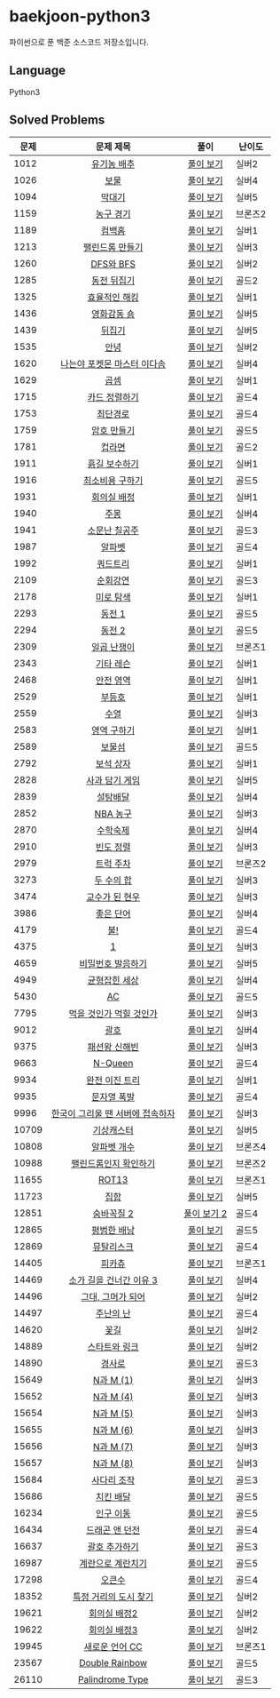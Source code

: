 # baekjoon-python3
파이썬으로 푼 백준 소스코드 저장소입니다.

## Language
Python3

## Solved Problems


| 문제    |                           문제 제목                            |                                                                풀이                                                                | 난이도  |
|-------|:----------------------------------------------------------:|:-------------------------------------------------------------------------------------------------------------------------------------------------------------------------------------------------------------------------:|------|
| 1012  |       [유기농 배추](https://www.acmicpc.net/problem/1012)       |                            [풀이 보기](https://github.com/Yiseull/baekjoon-python3/blob/master/1012_%EC%9C%A0%EA%B8%B0%EB%86%8D%20%EB%B0%B0%EC%B6%94.py)                            | 실버2  |
| 1026  |         [보물](https://www.acmicpc.net/problem/1026)         |                            [풀이 보기](https://github.com/Yiseull/baekjoon-python3/blob/master/%EC%8B%A4%EB%B2%84/1026_%EB%B3%B4%EB%AC%BC.py)                            | 실버4  |
| 1094  |        [막대기](https://www.acmicpc.net/problem/1094)         |                                                           [풀이 보기](https://github.com/Yiseull/baekjoon-python3/blob/master/1094_%EB%A7%89%EB%8C%80%EA%B8%B0.py)                                                            | 실버5  |
| 1159  |       [농구 경기](https://www.acmicpc.net/problem/1159)        |                                                     [풀이 보기](https://github.com/Yiseull/baekjoon-python3/blob/master/1159_%EB%86%8D%EA%B5%AC%20%EA%B2%BD%EA%B8%B0.py)                                                      | 브론즈2 |
| 1189  |        [컴백홈](https://www.acmicpc.net/problem/1189)         |                                                           [풀이 보기](https://github.com/Yiseull/baekjoon-python3/blob/master/1189_%EC%BB%B4%EB%B0%B1%ED%99%88.py)                                                            | 실버1  |
| 1213  |      [팰린드롬 만들기](https://www.acmicpc.net/problem/1213)      |                                        [풀이 보기](https://github.com/Yiseull/baekjoon-python3/blob/master/1213_%ED%8C%B0%EB%A6%B0%EB%93%9C%EB%A1%AC%20%EB%A7%8C%EB%93%A4%EA%B8%B0.py)                                        | 실버3  |
| 1260  |      [DFS와 BFS](https://www.acmicpc.net/problem/1260)      |                                                                  [풀이 보기](https://github.com/Yiseull/baekjoon-python3/blob/master/DFS%EC%99%80%20BFS.py)                                                                   | 실버2  |
| 1285  |       [동전 뒤집기](https://www.acmicpc.net/problem/1285)       |                                                 [풀이 보기](https://github.com/Yiseull/baekjoon-python3/blob/master/1285_%EB%8F%99%EC%A0%84%20%EB%92%A4%EC%A7%91%EA%B8%B0.py)                                                 | 골드2  |                     
| 1325  |      [효율적인 해킹](https://www.acmicpc.net/problem/1325)       |                                            [풀이 보기](https://github.com/Yiseull/baekjoon-python3/blob/master/1325_%ED%9A%A8%EC%9C%A8%EC%A0%81%EC%9D%B8%20%ED%95%B4%ED%82%B9.py)                                             | 실버1  |
| 1436  |       [영화감동 숌](https://www.acmicpc.net/problem/1436)       |                                       [풀이 보기](https://github.com/Yiseull/baekjoon-python3/blob/master/%EC%8B%A4%EB%B2%84/1436_%EC%98%81%ED%99%94%EA%B0%90%EB%8F%85%20%EC%88%8C.py)                                        | 실버5  |
| 1439  |        [뒤집기](https://www.acmicpc.net/problem/1439)         |                                       [풀이 보기](https://github.com/Yiseull/baekjoon-python3/blob/master/%EC%8B%A4%EB%B2%84/1439_%EB%92%A4%EC%A7%91%EA%B8%B0.py)                                        | 실버5  |
| 1535  |         [안녕](https://www.acmicpc.net/problem/1535)         |                                                                [풀이 보기](https://github.com/Yiseull/baekjoon-python3/blob/master/1535_%EC%95%88%EB%85%95.py)                                                                | 실버2  |
| 1620  |  [나는야 포켓몬 마스터 이다솜](https://www.acmicpc.net/problem/1620)   |              [풀이 보기](https://github.com/Yiseull/baekjoon-python3/blob/master/1620_%EB%82%98%EB%8A%94%EC%95%BC%20%ED%8F%AC%EC%BC%93%EB%AA%AC%20%EB%A7%88%EC%8A%A4%ED%84%B0%20%EC%9D%B4%EB%8B%A4%EC%86%9C.py)               | 실버4  |       
| 1629  |         [곱셈](https://www.acmicpc.net/problem/1629)         |                                                                [풀이 보기](https://github.com/Yiseull/baekjoon-python3/blob/master/1629_%EA%B3%B1%EC%85%88.py)                                                                | 실버1  |
| 1715  |      [카드 정렬하기](https://www.acmicpc.net/problem/1715)       |                                            [풀이 보기](https://github.com/Yiseull/baekjoon-python3/blob/master/1715_%EC%B9%B4%EB%93%9C%20%EC%A0%95%EB%A0%AC%ED%95%98%EA%B8%B0.py)                                             | 골드4  |                                       
| 1753  |        [최단경로](https://www.acmicpc.net/problem/1753)        |                                                       [풀이 보기](https://github.com/Yiseull/baekjoon-python3/blob/master/1753_%EC%B5%9C%EB%8B%A8%EA%B2%BD%EB%A1%9C.py)                                                       | 골드4  |                                    
| 1759  |       [암호 만들기](https://www.acmicpc.net/problem/1759)       |                                             [풀이 보기](https://github.com/Yiseull/baekjoon-python3/blob/master/%EA%B3%A8%EB%93%9C/1759_%EC%95%94%ED%98%B8%20%EB%A7%8C%EB%93%A4%EA%B8%B0.py)                            | 골드5  |        
| 1781  |        [컵라면](https://www.acmicpc.net/problem/1781)         |                                                           [풀이 보기](https://github.com/Yiseull/baekjoon-python3/blob/master/1781_%EC%BB%B5%EB%9D%BC%EB%A9%B4.py)                                                            | 골드2  |                                                      
| 1911  |      [흙길 보수하기](https://www.acmicpc.net/problem/1911)       |                                            [풀이 보기](https://github.com/Yiseull/baekjoon-python3/blob/master/1911_%ED%9D%99%EA%B8%B8%20%EB%B3%B4%EC%88%98%ED%95%98%EA%B8%B0.py)                                             | 실버1  |                                    
| 1916  |      [최소비용 구하기](https://www.acmicpc.net/problem/1916)      |                                        [풀이 보기](https://github.com/Yiseull/baekjoon-python3/blob/master/1916_%EC%B5%9C%EC%86%8C%EB%B9%84%EC%9A%A9%20%EA%B5%AC%ED%95%98%EA%B8%B0.py)                                        | 골드5  |                                    
| 1931  |       [회의실 배정](https://www.acmicpc.net/problem/1931)       |                                                   [풀이 보기](https://github.com/Yiseull/baekjoon-python3/blob/master/%ED%9A%8C%EC%9D%98%EC%8B%A4%20%EB%B0%B0%EC%A0%95.py)                                                    | 실버1  |                                                    
| 1940  |         [주몽](https://www.acmicpc.net/problem/1940)         |                                                                [풀이 보기](https://github.com/Yiseull/baekjoon-python3/blob/master/1940_%EC%A3%BC%EB%AA%BD.py)                                                                | 실버4  |                                                              
| 1941  |      [소문난 칠공주](https://www.acmicpc.net/problem/1941)       |                                            [풀이 보기](https://github.com/Yiseull/baekjoon-python3/blob/master/1941_%EC%86%8C%EB%AC%B8%EB%82%9C%20%EC%B9%A0%EA%B3%B5%EC%A3%BC.py)                                             | 골드3  |                                           
| 1987  |        [알파벳](https://www.acmicpc.net/problem/1987)         |                                                           [풀이 보기](https://github.com/Yiseull/baekjoon-python3/blob/master/1987_%EC%95%8C%ED%8C%8C%EB%B2%B3.py)                                                            | 골드4  |                                                         
| 1992  |        [쿼드트리](https://www.acmicpc.net/problem/1992)        |                                                       [풀이 보기](https://github.com/Yiseull/baekjoon-python3/blob/master/1992_%EC%BF%BC%EB%93%9C%ED%8A%B8%EB%A6%AC.py)                                                       | 실버1  |                                                       
| 2109  |        [순회강연](https://www.acmicpc.net/problem/2109)        |                                                       [풀이 보기](https://github.com/Yiseull/baekjoon-python3/blob/master/2109_%EC%88%9C%ED%9A%8C%EA%B0%95%EC%97%B0.py)                                                       | 골드3  |                                             
| 2178  |       [미로 탐색](https://www.acmicpc.net/problem/2178)        |                                                     [풀이 보기](https://github.com/Yiseull/baekjoon-python3/blob/master/2178_%EB%AF%B8%EB%A1%9C%20%ED%83%90%EC%83%89.py)                                                      | 실버1  |                                                 
| 2293  |        [동전 1](https://www.acmicpc.net/problem/2293)        |                                                              [풀이 보기](https://github.com/Yiseull/baekjoon-python3/blob/master/2293_%EB%8F%99%EC%A0%84%201.py)                                                              | 골드5  |                                                           
| 2294  |        [동전 2](https://www.acmicpc.net/problem/2294)        |                                                              [풀이 보기](https://github.com/Yiseull/baekjoon-python3/blob/master/2294_%EB%8F%99%EC%A0%84%202.py)                                                              | 골드5  |                                                        
| 2309  |       [일곱 난쟁이](https://www.acmicpc.net/problem/2309)       |                                                 [풀이 보기](https://github.com/Yiseull/baekjoon-python3/blob/master/2309_%EC%9D%BC%EA%B3%B1%20%EB%82%9C%EC%9F%81%EC%9D%B4.py)                                                 | 브론즈1 |                                               
| 2343  |       [기타 레슨](https://www.acmicpc.net/problem/2343)        |                                                     [풀이 보기](https://github.com/Yiseull/baekjoon-python3/blob/master/2343_%EA%B8%B0%ED%83%80%20%EB%A0%88%EC%8A%A8.py)                                                      | 실버1  |                                                 
| 2468  |       [안전 영역](https://www.acmicpc.net/problem/2468)        |                                                     [풀이 보기](https://github.com/Yiseull/baekjoon-python3/blob/master/2468_%EC%95%88%EC%A0%84%20%EC%98%81%EC%97%AD.py)                                                      | 실버1  |                                                
| 2529  |        [부등호](https://www.acmicpc.net/problem/2529)         |                                                           [풀이 보기](https://github.com/Yiseull/baekjoon-python3/blob/master/2529_%EB%B6%80%EB%93%B1%ED%98%B8.py)                                                            | 실버1  |                                       
| 2559  |         [수열](https://www.acmicpc.net/problem/2559)         |                                                                [풀이 보기](https://github.com/Yiseull/baekjoon-python3/blob/master/2559_%EC%88%98%EC%97%B4.py)                                                                | 실버3  |                                                         
| 2583  |       [영역 구하기](https://www.acmicpc.net/problem/2583)       |                                                 [풀이 보기](https://github.com/Yiseull/baekjoon-python3/blob/master/2583_%EC%98%81%EC%97%AD%20%EA%B5%AC%ED%95%98%EA%B8%B0.py)                                                 | 실버1  |                                 
| 2589  |        [보물섬](https://www.acmicpc.net/problem/2589)         |                                                           [풀이 보기](https://github.com/Yiseull/baekjoon-python3/blob/master/2589_%EB%B3%B4%EB%AC%BC%EC%84%AC.py)                                                            | 골드5  |                                                    
| 2792  |       [보석 상자](https://www.acmicpc.net/problem/2792)        |                                                     [풀이 보기](https://github.com/Yiseull/baekjoon-python3/blob/master/2792_%EB%B3%B4%EC%84%9D%20%EC%83%81%EC%9E%90.py)                                                      | 실버1  |                                          
| 2828  |      [사과 담기 게임](https://www.acmicpc.net/problem/2828)      |                                           [풀이 보기](https://github.com/Yiseull/baekjoon-python3/blob/master/2828_%EC%82%AC%EA%B3%BC%20%EB%8B%B4%EA%B8%B0%20%EA%B2%8C%EC%9E%84.py)                                           | 실버5  |                                    
| 2839  |        [설탕배달](https://www.acmicpc.net/problem/2839)        |                                                         [풀이 보기](https://github.com/Yiseull/baekjoon-python3/blob/master/%EC%84%A4%ED%83%95%EB%B0%B0%EB%8B%AC.py)                                                          | 실버4  |                                         
| 2852  |       [NBA 농구](https://www.acmicpc.net/problem/2852)       |                                                             [풀이 보기](https://github.com/Yiseull/baekjoon-python3/blob/master/2852_NBA%20%EB%86%8D%EA%B5%AC.py)                                                             | 실버3  |                                                      
| 2870  |        [수학숙제](https://www.acmicpc.net/problem/2870)        |                                                       [풀이 보기](https://github.com/Yiseull/baekjoon-python3/blob/master/2870_%EC%88%98%ED%95%99%EC%88%99%EC%A0%9C.py)                                                       | 실버4  |                                                  
| 2910  |       [빈도 정렬](https://www.acmicpc.net/problem/2910)        |                                                     [풀이 보기](https://github.com/Yiseull/baekjoon-python3/blob/master/2910_%EB%B9%88%EB%8F%84%20%EC%A0%95%EB%A0%AC.py)                                                      | 실버3  |                                                
| 2979  |       [트럭 주차](https://www.acmicpc.net/problem/2979)        |                                                     [풀이 보기](https://github.com/Yiseull/baekjoon-python3/blob/master/2979_%ED%8A%B8%EB%9F%AD%20%EC%A3%BC%EC%B0%A8.py)                                                      | 브론즈2 |                                              
| 3273  |       [두 수의 합](https://www.acmicpc.net/problem/3273)       |                                                    [풀이 보기](https://github.com/Yiseull/baekjoon-python3/blob/master/3273_%EB%91%90%20%EC%88%98%EC%9D%98%20%ED%95%A9.py)                                                    | 실버3  |                                           
| 3474  |      [교수가 된 현우](https://www.acmicpc.net/problem/3474)      |                                           [풀이 보기](https://github.com/Yiseull/baekjoon-python3/blob/master/3474_%EA%B5%90%EC%88%98%EA%B0%80%20%EB%90%9C%20%ED%98%84%EC%9A%B0.py)                                           | 실버3  |                                      
| 3986  |       [좋은 단어](https://www.acmicpc.net/problem/3986)        |                                                     [풀이 보기](https://github.com/Yiseull/baekjoon-python3/blob/master/3986_%EC%A2%8B%EC%9D%80%20%EB%8B%A8%EC%96%B4.py)                                                      | 실버4  |                                            
| 4179  |         [불!](https://www.acmicpc.net/problem/4179)         |                                                                    [풀이 보기](https://github.com/Yiseull/baekjoon-python3/blob/master/4179_%EB%B6%88!.py)                                                                    | 골드4  |                                                 
| 4375  |         [1](https://www.acmicpc.net/problem/4375)          |                                                                        [풀이 보기](https://github.com/Yiseull/baekjoon-python3/blob/master/4375_1.py)                                                                         | 실버3  |                                                 
| 4659  |     [비밀번호 발음하기](https://www.acmicpc.net/problem/4659)      |                                   [풀이 보기](https://github.com/Yiseull/baekjoon-python3/blob/master/4659_%EB%B9%84%EB%B0%80%EB%B2%88%ED%98%B8%20%EB%B0%9C%EC%9D%8C%ED%95%98%EA%B8%B0.py)                                    | 실버5  |                              
| 4949  |      [균형잡힌 세상](https://www.acmicpc.net/problem/4949)       |                                            [풀이 보기](https://github.com/Yiseull/baekjoon-python3/blob/master/4949_%EA%B7%A0%ED%98%95%EC%9E%A1%ED%9E%8C%20%EC%84%B8%EC%83%81.py)                                             | 실버4  |                               
| 5430  |         [AC](https://www.acmicpc.net/problem/5430)         |                                                                        [풀이 보기](https://github.com/Yiseull/baekjoon-python3/blob/master/5430_AC.py)                                                                        | 골드5  |                                                             
| 7795  |   [먹을 것인가 먹힐 것인가](https://www.acmicpc.net/problem/7795)    |                       [풀이 보기](https://github.com/Yiseull/baekjoon-python3/blob/master/7795_%EB%A8%B9%EC%9D%84%20%EA%B2%83%EC%9D%B8%EA%B0%80%20%EB%A8%B9%ED%9E%90%20%EA%B2%83%EC%9D%B8%EA%B0%80.py)                        | 실버3  |                  
| 9012  |         [괄호](https://www.acmicpc.net/problem/9012)         |                                                                [풀이 보기](https://github.com/Yiseull/baekjoon-python3/blob/master/9012_%EA%B4%84%ED%98%B8.py)                                                                | 실버4  |                                            
| 9375  |      [패션왕 신해빈](https://www.acmicpc.net/problem/9375)       |                                            [풀이 보기](https://github.com/Yiseull/baekjoon-python3/blob/master/9375_%ED%8C%A8%EC%85%98%EC%99%95%20%EC%8B%A0%ED%95%B4%EB%B9%88.py)                                             | 실버3  |        
| 9663  |      [N-Queen](https://www.acmicpc.net/problem/9663)       |                                                                     [풀이 보기](https://github.com/Yiseull/baekjoon-python3/blob/master/9663_N-Queen.py)                                                                      | 골드4  |                   
| 9934  |      [완전 이진 트리](https://www.acmicpc.net/problem/9934)      |                                           [풀이 보기](https://github.com/Yiseull/baekjoon-python3/blob/master/9934_%EC%99%84%EC%A0%84%20%EC%9D%B4%EC%A7%84%20%ED%8A%B8%EB%A6%AC.py)                                           | 실버1  |                  
| 9935  |       [문자열 폭발](https://www.acmicpc.net/problem/9935)       |                                                 [풀이 보기](https://github.com/Yiseull/baekjoon-python3/blob/master/9935_%EB%AC%B8%EC%9E%90%EC%97%B4%20%ED%8F%AD%EB%B0%9C.py)                                                 | 골드4  |           
| 9996  | [한국이 그리울 땐 서버에 접속하자](https://www.acmicpc.net/problem/9996) |    [풀이 보기](https://github.com/Yiseull/baekjoon-python3/blob/master/9996_%ED%95%9C%EA%B5%AD%EC%9D%B4%20%EA%B7%B8%EB%A6%AC%EC%9A%B8%20%EB%95%90%20%EC%84%9C%EB%B2%84%EC%97%90%20%EC%A0%91%EC%86%8D%ED%95%98%EC%9E%90.py)    | 실버3  |
| 10709 |       [기상캐스터](https://www.acmicpc.net/problem/10709)       |                                                  [풀이 보기](https://github.com/Yiseull/baekjoon-python3/blob/master/10709_%EA%B8%B0%EC%83%81%EC%BA%90%EC%8A%A4%ED%84%B0.py)                                                  | 실버5  |                 
| 10808 |      [알파벳 개수](https://www.acmicpc.net/problem/10808)       |                                                [풀이 보기](https://github.com/Yiseull/baekjoon-python3/blob/master/10808_%EC%95%8C%ED%8C%8C%EB%B2%B3%20%EA%B0%9C%EC%88%98.py)                                                 | 브론즈4 |                 
| 10988 |    [팰린드롬인지 확인하기](https://www.acmicpc.net/problem/10988)    |                          [풀이 보기](https://github.com/Yiseull/baekjoon-python3/blob/master/10988_%ED%8C%B0%EB%A6%B0%EB%93%9C%EB%A1%AC%EC%9D%B8%EC%A7%80%20%ED%99%95%EC%9D%B8%ED%95%98%EA%B8%B0.py)                          | 브론즈2 |                   
| 11655 |       [ROT13](https://www.acmicpc.net/problem/11655)       |                                                                 [풀이 보기](https://github.com/Yiseull/baekjoon-python3/blob/master/11655%EB%B2%88_ROT13.py)                                                                  | 브론즈1 |                    
| 11723 |        [집합](https://www.acmicpc.net/problem/11723)         |                                                               [풀이 보기](https://github.com/Yiseull/baekjoon-python3/blob/master/11723_%EC%A7%91%ED%95%A9.py)                                                                | 실버5  |                   
| 12851 |      [숨바꼭질 2](https://www.acmicpc.net/problem/12851)       |                                                   [풀이 보기 2](https://github.com/Yiseull/baekjoon-python3/blob/master/12851_%EC%88%A8%EB%B0%94%EA%BC%AD%EC%A7%88%202.py)                                                    | 골드4  |               
| 12865 |      [평범한 배낭](https://www.acmicpc.net/problem/12865)       |                                                [풀이 보기](https://github.com/Yiseull/baekjoon-python3/blob/master/12865_%ED%8F%89%EB%B2%94%ED%95%9C%20%EB%B0%B0%EB%82%AD.py)                                                 | 골드5  |             
| 12869 |       [뮤탈리스크](https://www.acmicpc.net/problem/12869)       |                                                  [풀이 보기](https://github.com/Yiseull/baekjoon-python3/blob/master/12869_%EB%AE%A4%ED%83%88%EB%A6%AC%EC%8A%A4%ED%81%AC.py)                                                  | 골드4  |           
| 14405 |        [피카츄](https://www.acmicpc.net/problem/14405)        |                                                           [풀이 보기](https://github.com/Yiseull/baekjoon-python3/blob/master/14405_%ED%94%BC%EC%B9%B4%EC%B8%84.py)                                                           | 브론즈1 |        
| 14469 |  [소가 길을 건너간 이유 3](https://www.acmicpc.net/problem/14469)   |                         [풀이 보기](https://github.com/Yiseull/baekjoon-python3/blob/master/14469_%EC%86%8C%EA%B0%80%20%EA%B8%B8%EC%9D%84%20%EA%B1%B4%EB%84%88%EA%B0%84%20%EC%9D%B4%EC%9C%A0%203.py)                          | 실버4  |            
| 14496 |    [그대, 그머가 되어](https://www.acmicpc.net/problem/14496)     |                                    [풀이 보기](https://github.com/Yiseull/baekjoon-python3/blob/master/14496_%EA%B7%B8%EB%8C%80%2C%20%EA%B7%B8%EB%A8%B8%EA%B0%80%20%EB%90%98%EC%96%B4.py)                                     | 실버2  |                
| 14497 |       [주난의 난](https://www.acmicpc.net/problem/14497)       |                                                     [풀이 보기](https://github.com/Yiseull/baekjoon-python3/blob/master/14497_%EC%A3%BC%EB%82%9C%EC%9D%98%20%EB%82%9C.py)                                                     | 골드4  |               
| 14620 |        [꽃길](https://www.acmicpc.net/problem/14620)         |                                                               [풀이 보기](https://github.com/Yiseull/baekjoon-python3/blob/master/14620_%EA%BD%83%EA%B8%B8.py)                                                                | 실버2  |             
| 14889 |      [스타트와 링크](https://www.acmicpc.net/problem/14889)      |                                            [풀이 보기](https://github.com/Yiseull/baekjoon-python3/blob/master/14889_%EC%8A%A4%ED%83%80%ED%8A%B8%EC%99%80%20%EB%A7%81%ED%81%AC.py)                                            | 실버2  |              
| 14890 |        [경사로](https://www.acmicpc.net/problem/14890)        |                                                           [풀이 보기](https://github.com/Yiseull/baekjoon-python3/blob/master/14890_%EA%B2%BD%EC%82%AC%EB%A1%9C.py)                                                           | 골드3  |               
| 15649 |     [N과 M (1)](https://www.acmicpc.net/problem/15649)      |                                                              [풀이 보기](https://github.com/Yiseull/baekjoon-python3/blob/master/15649_N%EA%B3%BC%20M%20(1).py)                                                               | 실버3  |               
| 15652 |     [N과 M (4)](https://www.acmicpc.net/problem/15652)      |                                                              [풀이 보기](https://github.com/Yiseull/baekjoon-python3/blob/master/15652_N%EA%B3%BC%20M%20(4).py)                                                               | 실버3  |              
| 15654 |     [N과 M (5)](https://www.acmicpc.net/problem/15654)      |                                                              [풀이 보기](https://github.com/Yiseull/baekjoon-python3/blob/master/15654_N%EA%B3%BC%20M%20(5).py)                                                               | 실버3  |               
| 15655 |     [N과 M (6)](https://www.acmicpc.net/problem/15655)      |                                                              [풀이 보기](https://github.com/Yiseull/baekjoon-python3/blob/master/15655_N%EA%B3%BC%20M%20(6).py)                                                               | 실버3  |               
| 15656 |     [N과 M (7)](https://www.acmicpc.net/problem/15656)      |                                                              [풀이 보기](https://github.com/Yiseull/baekjoon-python3/blob/master/15656_N%EA%B3%BC%20M%20(7).py)                                                               | 실버3  |              
| 15657 |     [N과 M (8)](https://www.acmicpc.net/problem/15657)      |                                                              [풀이 보기](https://github.com/Yiseull/baekjoon-python3/blob/master/15657_N%EA%B3%BC%20M%20(8).py)                                                               | 실버3  |              
| 15684 |      [사다리 조작](https://www.acmicpc.net/problem/15684)       |                                                [풀이 보기](https://github.com/Yiseull/baekjoon-python3/blob/master/15684_%EC%82%AC%EB%8B%A4%EB%A6%AC%20%EC%A1%B0%EC%9E%91.py)                                                 | 골드3  |                 
| 15686 |       [치킨 배달](https://www.acmicpc.net/problem/15686)       |                                                     [풀이 보기](https://github.com/Yiseull/baekjoon-python3/blob/master/15686_%EC%B9%98%ED%82%A8%20%EB%B0%B0%EB%8B%AC.py)                                                     | 골드5  |             
| 16234 |       [인구 이동](https://www.acmicpc.net/problem/16234)       |                                                     [풀이 보기](https://github.com/Yiseull/baekjoon-python3/blob/master/16234_%EC%9D%B8%EA%B5%AC%20%EC%9D%B4%EB%8F%99.py)                                                     | 골드5  |          
| 16434 |     [드래곤 앤 던전](https://www.acmicpc.net/problem/16434)      |                                          [풀이 보기](https://github.com/Yiseull/baekjoon-python3/blob/master/16434_%EB%93%9C%EB%9E%98%EA%B3%A4%20%EC%95%A4%20%EB%8D%98%EC%A0%84.py)                                           | 골드4  |         
| 16637 |      [괄호 추가하기](https://www.acmicpc.net/problem/16637)      |                                            [풀이 보기](https://github.com/Yiseull/baekjoon-python3/blob/master/16637_%EA%B4%84%ED%98%B8%20%EC%B6%94%EA%B0%80%ED%95%98%EA%B8%B0.py)                                            | 골드3  |     
| 16987 |     [계란으로 계란치기](https://www.acmicpc.net/problem/16987)     |                                   [풀이 보기](https://github.com/Yiseull/baekjoon-python3/blob/master/16987_%EA%B3%84%EB%9E%80%EC%9C%BC%EB%A1%9C%20%EA%B3%84%EB%9E%80%EC%B9%98%EA%B8%B0.py)                                   | 골드5  |                         
| 17298 |        [오큰수](https://www.acmicpc.net/problem/17298)        |                                                           [풀이 보기](https://github.com/Yiseull/baekjoon-python3/blob/master/17298_%EC%98%A4%ED%81%B0%EC%88%98.py)                                                           | 골드4  |                  
| 18352 |   [특정 거리의 도시 찾기](https://www.acmicpc.net/problem/18352)    |                           [풀이 보기](https://github.com/Yiseull/baekjoon-python3/blob/master/18352_%ED%8A%B9%EC%A0%95%20%EA%B1%B0%EB%A6%AC%EC%9D%98%20%EB%8F%84%EC%8B%9C%20%EC%B0%BE%EA%B8%B0.py)                            | 실버2  |                    
| 19621 |      [회의실 배정2](https://www.acmicpc.net/problem/19621)      |                                                   [풀이 보기](https://github.com/Yiseull/baekjoon-python3/blob/master/%ED%9A%8C%EC%9D%98%EC%8B%A4%20%EB%B0%B0%EC%A0%952.py)                                                   | 실버2  |                  
| 19622 |      [회의실 배정3](https://www.acmicpc.net/problem/19622)      |                                                   [풀이 보기](https://github.com/Yiseull/baekjoon-python3/blob/master/%ED%9A%8C%EC%9D%98%EC%8B%A4%20%EB%B0%B0%EC%A0%953.py)                                                   | 실버2  |                  
| 19945 |     [새로운 언어 CC](https://www.acmicpc.net/problem/19945)     |                                              [풀이 보기](https://github.com/Yiseull/baekjoon-python3/blob/master/19945_%EC%83%88%EB%A1%9C%EC%9A%B4%20%EC%96%B8%EC%96%B4%20CC.py)                                              | 브론즈1 |                  
| 23567 |  [Double Rainbow](https://www.acmicpc.net/problem/23567)   |                                                                [풀이 보기](https://github.com/Yiseull/baekjoon-python3/blob/master/23567_Double%20Rainbow.py)                                                                 | 골드5  |               
| 26110 |  [Palindrome Type](https://www.acmicpc.net/problem/26110)  |                                                                [풀이 보기](https://github.com/Yiseull/baekjoon-python3/blob/master/26110_Palindrome%20Type.py)                                                                | 골드3  |                                                   